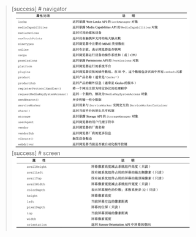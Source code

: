 >[success] # navigator
![](images/screenshot_1658577102229.png)
>[success] # screen
![](images/screenshot_1658577147993.png)